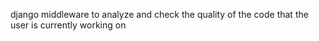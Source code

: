 django middleware to analyze and check the quality of the code that the user is currently working on
